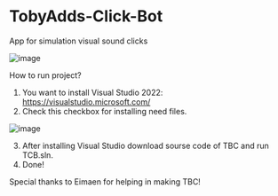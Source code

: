 # TobyAdds-Click-Bot
App for simulation visual sound clicks

![image](https://user-images.githubusercontent.com/66429886/142071065-71f5bef5-5696-4432-8613-a556d0bebc2f.png)

How to run project?
1. You want to install Visual Studio 2022: https://visualstudio.microsoft.com/
2. Check this checkbox for installing need files.

![image](https://user-images.githubusercontent.com/66429886/142071817-8e32afce-1ffc-4f8d-a289-e3c9989866f4.png)

3. After installing Visual Studio download sourse code of TBC and run TCB.sln.
4. Done!

Special thanks to Eimaen for helping in making TBC!
